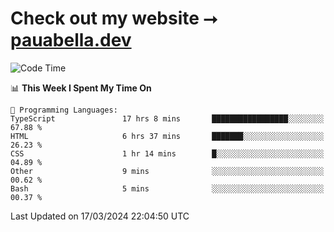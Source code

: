 # Check out my website ⭢ [pauabella.dev](https://pauabella.dev)

<!--START_SECTION:waka-->
![Code Time](http://img.shields.io/badge/Code%20Time-3%2C113%20hrs%201%20min-blue)

📊 **This Week I Spent My Time On** 

```text
💬 Programming Languages: 
TypeScript               17 hrs 8 mins       █████████████████░░░░░░░░   67.88 % 
HTML                     6 hrs 37 mins       ███████░░░░░░░░░░░░░░░░░░   26.23 % 
CSS                      1 hr 14 mins        █░░░░░░░░░░░░░░░░░░░░░░░░   04.89 % 
Other                    9 mins              ░░░░░░░░░░░░░░░░░░░░░░░░░   00.62 % 
Bash                     5 mins              ░░░░░░░░░░░░░░░░░░░░░░░░░   00.37 % 
```


 Last Updated on 17/03/2024 22:04:50 UTC
<!--END_SECTION:waka-->
